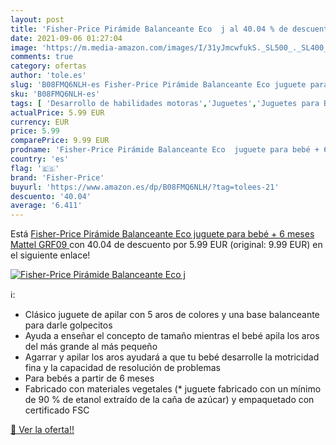```yaml
---
layout: post
title: 'Fisher-Price Pirámide Balanceante Eco  j al 40.04 % de descuento'
date: 2021-09-06 01:27:04
image: 'https://m.media-amazon.com/images/I/31yJmcwfukS._SL500_._SL400_.jpg'
comments: true
category: ofertas
author: 'tole.es'
slug: 'B08FMQ6NLH-es Fisher-Price Pirámide Balanceante Eco juguete para bebé +...'
sku: 'B08FMQ6NLH-es'
tags: [ 'Desarrollo de habilidades motoras','Juguetes','Juguetes para Bebés y primera infancia','Juguetes para apilar y encajar','Juguetes y juegos','bebé','fisher-price', ]
actualPrice: 5.99 EUR
currency: EUR
price: 5.99
comparePrice: 9.99 EUR
prodname: 'Fisher-Price Pirámide Balanceante Eco  juguete para bebé + 6 meses  Mattel GRF09 '
country: 'es'
flag: '🇪🇸'
brand: 'Fisher-Price'
buyurl: 'https://www.amazon.es/dp/B08FMQ6NLH/?tag=tolees-21'
descuento: '40.04'
average: '6.411'
---
```


Está [Fisher-Price Pirámide Balanceante Eco  juguete para bebé + 6 meses  Mattel GRF09 ](https://www.amazon.es/dp/B08FMQ6NLH/?tag=tolees-21) con 40.04 de descuento por 5.99 EUR (original: 9.99 EUR) en el siguiente enlace!

[![Fisher-Price Pirámide Balanceante Eco  j](https://m.media-amazon.com/images/I/31yJmcwfukS._SL500_._SL400_.jpg)](https://www.amazon.es/dp/B08FMQ6NLH/?tag=tolees-21)

ℹ️:

- Clásico juguete de apilar con 5 aros de colores y una base balanceante para darle golpecitos
- Ayuda a enseñar el concepto de tamaño mientras el bebé apila los aros del más grande al más pequeño
- Agarrar y apilar los aros ayudará a que tu bebé desarrolle la motricidad fina y la capacidad de resolución de problemas
- Para bebés a partir de 6 meses
- Fabricado con materiales vegetales (* juguete fabricado con un mínimo de 90 % de etanol extraído de la caña de azúcar) y empaquetado con certificado FSC

[🛒 Ver la oferta!!](https://www.amazon.es/dp/B08FMQ6NLH/?tag=tolees-21)
